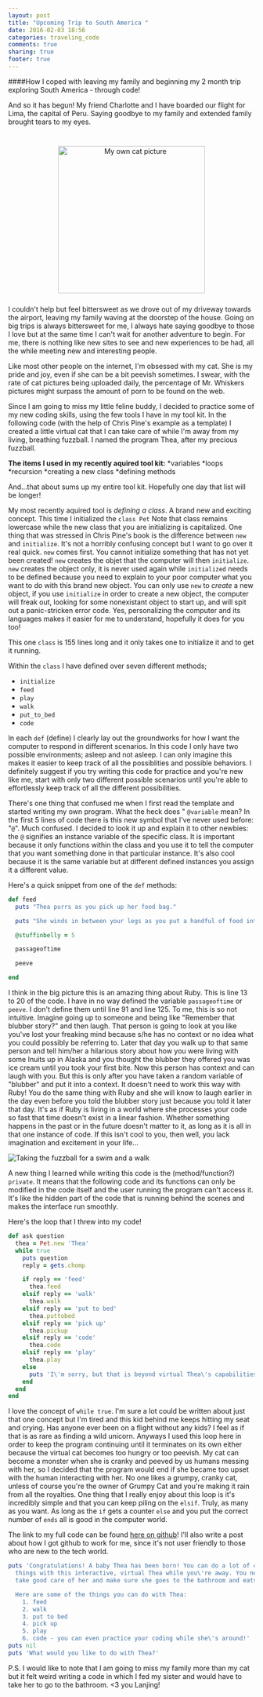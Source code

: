 ```yaml
---
layout: post
title: "Upcoming Trip to South America "
date: 2016-02-03 18:56
categories: traveling_code
comments: true
sharing: true
footer: true
---
```



####How I coped with leaving my family and beginning my 2 month trip exploring South America - through code!

And so it has begun! My friend Charlotte and I have boarded our flight for    Lima, the capital of Peru. Saying goodbye to my family and extended family brought tears to my eyes. 
<div id="container">
<br>
<center><img src="http://i.imgur.com/9AljWer.png"  alt="My own cat picture" height="300" width="300" style="margin:10px 10px">
</center>
</div>

I couldn't help but feel bittersweet as we drove out   of my driveway towards the airport, leaving my family waving at the doorstep of   the house. Going on big trips is always bittersweet for me, I always hate   saying goodbye to those I love but at the same time I can't wait for another   adventure to begin. For me, there is nothing like new sites to see and new   experiences to be had, all the while meeting new and interesting people.

Like most other people on the internet, I'm obsessed with my cat. She is my   pride and joy, even if she can be a bit peevish sometimes. I swear, with the   rate of cat pictures being uploaded daily, the percentage of Mr. Whiskers   pictures might surpass the amount of porn to be found on the web.

<!--more-->

Since I am going to miss my little feline buddy, I decided to practice some of   my new coding skills, using the few tools I have in my tool kit. In the   following code (with the help of Chris Pine's example as a template) I created a   little virtual cat that I can take care of while I'm away from my living, breathing fuzzball. I named the program Thea, after my precious fuzzball.


**The items I used in my recently aquired tool kit:**
*variables
*loops
*recursion
*creating a new class
*defining methods

And...that about sums up my entire tool kit. Hopefully one day that list will   be longer!

My most recently aquired tool is _defining a class_. A brand new and exciting   concept. This time I initialized the ````class Pet````
Note that class remains lowercase while the new class that you are initializing   is capitalized. One thing that was stressed in Chris Pine's book is the   difference between `new` and `initialize`. It's not a horribly confusing   concept but I want to go over it real quick. `new` comes first. You cannot   initialize something that has not yet been created! `new` creates the objet   that the computer will then `initialize`. `new` creates the object only, it is   never used again while `initialized` needs to be defined because you need to   explain to your poor computer what you want to do with this brand new object.   You can only use `new` to _create_ a new object, if you use `initialize` in   order to create a new object, the computer will freak out, looking for some    nonexistant object to start up, and will spit out a panic-stricken error code.   Yes, personalizing the computer and its languages makes it easier for me to   understand, hopefully it does for you too!


This one `class` is 155 lines long and it only takes one to initialize it and  to get it running.

Within the `class` I have defined over seven different methods;
* `initialize`
* `feed`
* `play`
* `walk`
* `put_to_bed`
* `code`


In each `def` (define) I clearly lay out the groundworks for how I want the   computer to respond in different scenarios. In this code I only have two   possible environments; asleep and not asleep. I can only imagine this makes it   easier to keep track of all the possiblities and possible behaviors. I   definitely suggest if you try writing this code for practice and you're new   like me, start with only two different possible scenarios until you're able to   effortlessly keep track of all the different possibilities.


There's one thing that confused me when I first read the template and started   writing my own program. What the heck does " `@variable` mean? In the first 5   lines of code there is this new symbol that I've never used before: "`@`". Much   confused. I decided to look it up and explain it to other newbies: the `@` signifies an instance variable of the specific class. It is important because it only functions within the class and you use it to tell the computer that you want something done in that particular instance. It's also cool because it is the same variable but at different defined instances you assign it a different value.


Here's a quick snippet from one of the `def` methods:

```ruby
def feed
  puts "Thea purrs as you pick up her food bag."

  puts "She winds in between your legs as you put a handful of food into her food bowl."

  @stuffinbelly = 5

  passageoftime

  peeve

end

```


I think in the big picture this is an amazing thing about Ruby. This is line 13 to 20 of the code. I have in no way defined the variable `passageoftime` or `peeve`. I don't  define them until line 91 and line 125. To me, this is so not intuitive.  Imagine going up to someone and being like "Remember that blubber story?" and   then laugh. That person is going to look at you like you've lost your freaking   mind because s/he has no context or no idea what you could possibly be   referring to. Later that day you walk up to that same person and tell him/her  a hilarious story about how you were living with some Inuits up in Alaska and you   thought the blubber they offered you was ice cream until you took your first   bite. Now this person has context and can laugh with you. But this is only after you have taken a random variable of "blubber" and put it into a context.   It doesn't need to work this way with Ruby! You do the same thing with   Ruby and she will know to laugh earlier in the day even before you told the   blubber story just because you told it later that day. It's as if Ruby is living in a world where she processes your code so fast that time doesn't   exist in a linear fashion. Whether something happens in the past or in the   future doesn't matter to it, as long as it is all in that one instance of code.   If this isn't cool to you, then well, you lack imagination and excitement in   your life...

![Taking the fuzzball for a swim and a walk](http://i.imgur.com/bIMAIO2.png)


A new thing I learned while writing this code is the (method/function?)   `private`. It means that the following code and its functions can only be   modified in the code itself and the user running the program can't access it.   It's like the hidden part of the code that is running behind the scenes and   makes the interface run smoothly.


Here's the loop that I threw into my code!

```ruby
def ask question
  thea = Pet.new 'Thea'
  while true
    puts question
    reply = gets.chomp

    if reply == 'feed'
      thea.feed
    elsif reply == 'walk'
      thea.walk
    elsif reply == 'put to bed'
      thea.puttobed
    elsif reply == 'pick up'
      thea.pickup
    elsif reply == 'code'
      thea.code
    elsif reply == 'play'
      thea.play
    else
      puts 'I\'m sorry, but that is beyond virtual Thea\'s capabilities.'
    end
  end
end
```


I love the concept of `while true`. I'm sure a lot could be written about just   that one concept but I'm tired and this kid behind me keeps hitting my seat  and crying. Has anyone ever been on a flight without any kids? I feel as if that  is as rare as finding a wild unicorn.
Anyways I used this loop here in order to keep the program continuing until it   terminates on its own either because the virtual cat becomes too hungry or too   peevish. My cat can become a monster when she is cranky and peeved by us   humans messing with her, so I decided that the program would end if she became   too upset with the human interacting with her. No one likes a grumpy, cranky   cat, unless of course you're the owner of Grumpy Cat and you're making it rain   from all the royalties.
One thing that I really enjoy about this loop is it's incredibly simple and   that you can keep piling on the `elsif`. Truly, as many as you want. As long   as the `if` gets a counter `else` and you put the correct number of `ends` all   is good in the computer world.


The link to my full code can be found [here on github](https://github.com/dukeran/thea)! I'll also write a post   about how I got github to work for me, since it's not user friendly to those  who are new to the tech world.


```ruby
puts 'Congratulations! A baby Thea has been born! You can do a lot of cool
  things with this interactive, virtual Thea while you\'re away. You need to
  take good care of her and make sure she goes to the bathroom and eats well.

  Here are some of the things you can do with Thea:
    1. feed
    2. walk
    3. put to bed
    4. pick up
    5. play
    6. code - you can even practice your coding while she\'s around!'
puts nil
puts 'What would you like to do with Thea?'

```


P.S. I would like to note that I am going to miss my family more than
my cat but it felt weird writing a code in which I fed my sister and
would have to take her to go to the bathroom. <3 you Lanjing!